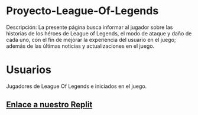 # Proyecto-League-Of-Legends
 Descripción: La presente página busca informar al jugador sobre las historias de los héroes de League of Legends, el modo de ataque y daño de cada uno, con el fin de mejorar la experiencia del usuario en el juego; además de las últimas noticias y actualizaciones en el juego. 

# Usuarios
Jugadores de League Of Legends e iniciados en el juego. 

## [Enlace a nuestro Replit](https://replit.com/@MarisolSolisFlores/LeagueOfLegends)
